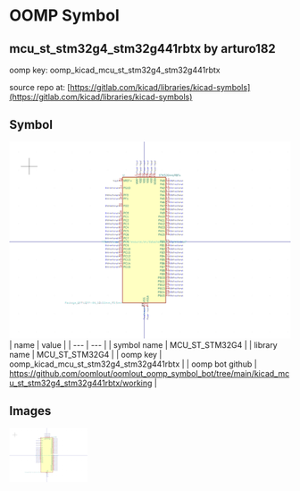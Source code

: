 # OOMP Symbol  
## mcu_st_stm32g4_stm32g441rbtx  by arturo182  
  
oomp key: oomp_kicad_mcu_st_stm32g4_stm32g441rbtx  
  
source repo at: [https://gitlab.com/kicad/libraries/kicad-symbols](https://gitlab.com/kicad/libraries/kicad-symbols)  
## Symbol  
  
[![working.png](working_600.png)](working.png)  
| name | value | 
| --- | --- | 
| symbol name | MCU_ST_STM32G4 | 
| library name | MCU_ST_STM32G4 | 
| oomp key | oomp_kicad_mcu_st_stm32g4_stm32g441rbtx | 
| oomp bot github | https://github.com/oomlout/oomlout_oomp_symbol_bot/tree/main/kicad_mcu_st_stm32g4_stm32g441rbtx/working | 
## Images  
  
[![working.png](working_140.png)](working.png)  
